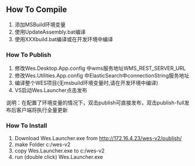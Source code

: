 ## How To Compile
  1. 添加MSBuild环境变量
  2. 使用UpdateAssembly.bat编译
  3. 使用XXXbuild.bat编译或在开发环境中编译
  
### How To Publish
  1. 修改Wes.Desktop.App.config 中wms服务地址WMS_REST_SERVER_URL
  2. 修改Wes.Utilities.App.config 中ElasticSearch中connectionString服务地址
  3. 编译整个WES项目(无msbuild环境变量时,请在开发环境中编译)
  4. VS启动Wes.Launcher点击发布
  
  说明：在配置了环境变量的情况下，双击publish可直接发布，双击publish-full发布后客户端将执行全量更新

  
### How To Install

  1. Download Wes.Launcher.exe  from  http://172.16.4.23/wes-v2/publish/
  2. make Folder c:/wes-v2
  3. copy Wes.Launcher.exe to c:/wes-v2
  4. run (double click) Wes.Launcher.exe